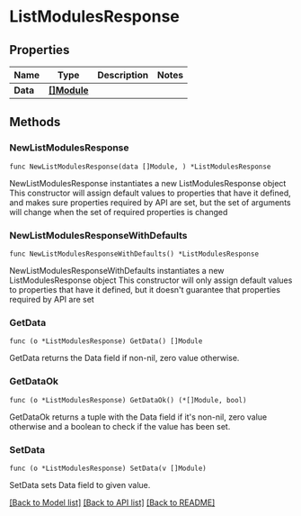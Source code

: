 # ListModulesResponse

## Properties

Name | Type | Description | Notes
------------ | ------------- | ------------- | -------------
**Data** | [**[]Module**](Module.md) |  | 

## Methods

### NewListModulesResponse

`func NewListModulesResponse(data []Module, ) *ListModulesResponse`

NewListModulesResponse instantiates a new ListModulesResponse object
This constructor will assign default values to properties that have it defined,
and makes sure properties required by API are set, but the set of arguments
will change when the set of required properties is changed

### NewListModulesResponseWithDefaults

`func NewListModulesResponseWithDefaults() *ListModulesResponse`

NewListModulesResponseWithDefaults instantiates a new ListModulesResponse object
This constructor will only assign default values to properties that have it defined,
but it doesn't guarantee that properties required by API are set

### GetData

`func (o *ListModulesResponse) GetData() []Module`

GetData returns the Data field if non-nil, zero value otherwise.

### GetDataOk

`func (o *ListModulesResponse) GetDataOk() (*[]Module, bool)`

GetDataOk returns a tuple with the Data field if it's non-nil, zero value otherwise
and a boolean to check if the value has been set.

### SetData

`func (o *ListModulesResponse) SetData(v []Module)`

SetData sets Data field to given value.



[[Back to Model list]](../README.md#documentation-for-models) [[Back to API list]](../README.md#documentation-for-api-endpoints) [[Back to README]](../README.md)


